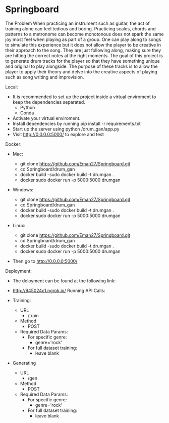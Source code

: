# Springboard

The Problem
  When practicing an instrument such as guitar, the act of training alone can feel tedious and boring. Practicing scales, chords and patterns to a metronome can become monotonous does not spark the same joy most feel when playing as part of a group. One can play along to songs to simulate this experience but it does not allow the player to be creative in their approach to the song. They are just following along, making sure they are hitting the correct notes at the right moments. The goal of this project is to generate drum tracks for the player so that they have something unique and original to play alongside. The purpose of these tracks is to allow the player to apply their theory and delve into the creative aspects of playing such as song writing and improvision.
  
Local:
   - It is recommended to set up the project inside a virtual enviroment to keep the dependencies separated.
      - Python
      - Conda
   - Activate your virtual enviroment.
   - Install dependencies by running pip install -r requirements.txt
   - Start up the server using python /drum_gan/app.py
   - Visit http://0.0.0.0:5000/ to explore and test

Docker:
  - Mac:
    - git clone https://github.com/Eman27/Springboard.git
    - cd Springboard/drum_gan
    - docker build -sudo docker build -t drumgan .
    - docker sudo docker run -p 5000:5000 drumgan
  - Windows:
    - git clone https://github.com/Eman27/Springboard.git
    - cd Springboard/drum_gan
    - docker build -sudo docker build -t drumgan .
    - docker sudo docker run -p 5000:5000 drumgan
  - Linux:
    - git clone https://github.com/Eman27/Springboard.git
    - cd Springboard/drum_gan
    - docker build -sudo docker build -t drumgan .
    - docker sudo docker run -p 5000:5000 drumgan  

- Then go to http://0.0.0.0:5000/
 
Deployment:
- The deloyment can be found at the following link:
- http://945024c1.ngrok.io/
Running API Calls:
- Training:
  - URL
    - /train
  - Method
    - POST
  - Required Data Params:
    - For specific genre:
      - genre='rock'
    - For full dataset training:
      - leave blank
      
- Generating

  - URL
    - /gen
  - Method
    - POST
  - Required Data Params:
    - For specific genre:
      - genre='rock'
    - For full dataset training:
      - leave blank
